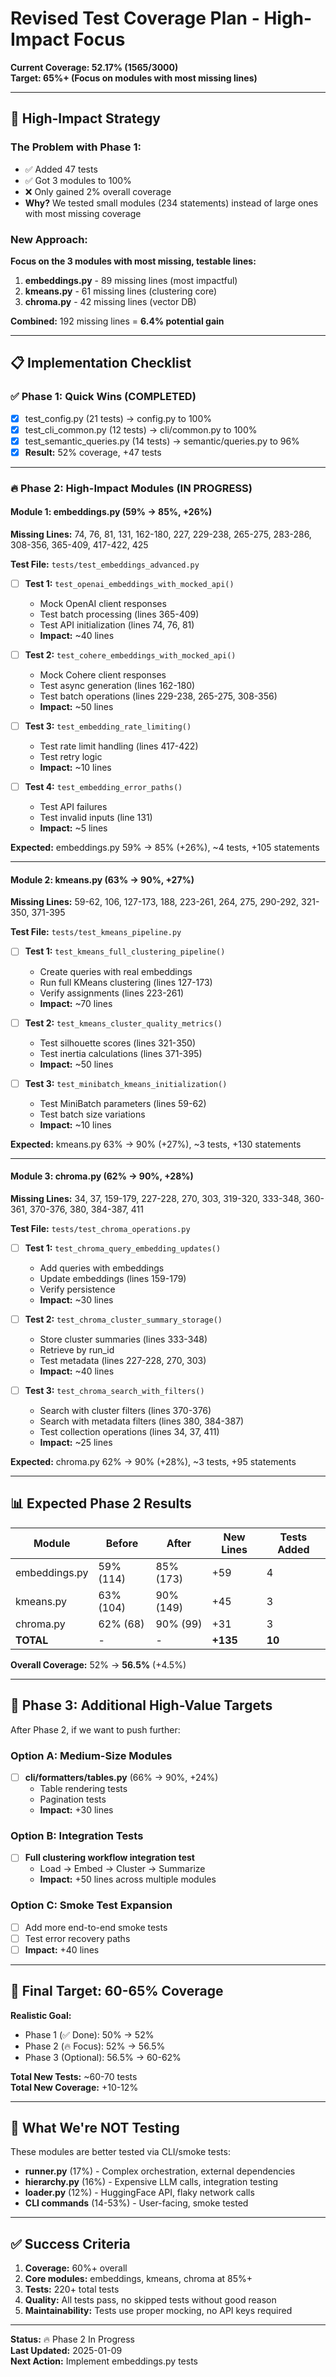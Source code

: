# Revised Test Coverage Plan - High-Impact Focus

**Current Coverage: 52.17% (1565/3000)**  
**Target: 65%+ (Focus on modules with most missing lines)**

---

## 🎯 High-Impact Strategy

### The Problem with Phase 1:
- ✅ Added 47 tests
- ✅ Got 3 modules to 100%
- ❌ Only gained 2% overall coverage
- **Why?** We tested small modules (234 statements) instead of large ones with most missing coverage

### New Approach:
**Focus on the 3 modules with most missing, testable lines:**

1. **embeddings.py** - 89 missing lines (most impactful)
2. **kmeans.py** - 61 missing lines (clustering core)
3. **chroma.py** - 42 missing lines (vector DB)

**Combined:** 192 missing lines = **6.4% potential gain**

---

## 📋 Implementation Checklist

### ✅ Phase 1: Quick Wins (COMPLETED)
- [x] test_config.py (21 tests) → config.py to 100%
- [x] test_cli_common.py (12 tests) → cli/common.py to 100%
- [x] test_semantic_queries.py (14 tests) → semantic/queries.py to 96%
- [x] **Result:** 52% coverage, +47 tests

---

### 🔥 Phase 2: High-Impact Modules (IN PROGRESS)

#### Module 1: embeddings.py (59% → 85%, +26%)
**Missing Lines:** 74, 76, 81, 131, 162-180, 227, 229-238, 265-275, 283-286, 308-356, 365-409, 417-422, 425

**Test File:** `tests/test_embeddings_advanced.py`

- [ ] **Test 1:** `test_openai_embeddings_with_mocked_api()` 
  - Mock OpenAI client responses
  - Test batch processing (lines 365-409)
  - Test API initialization (lines 74, 76, 81)
  - **Impact:** ~40 lines

- [ ] **Test 2:** `test_cohere_embeddings_with_mocked_api()`
  - Mock Cohere client responses  
  - Test async generation (lines 162-180)
  - Test batch operations (lines 229-238, 265-275, 308-356)
  - **Impact:** ~50 lines

- [ ] **Test 3:** `test_embedding_rate_limiting()`
  - Test rate limit handling (lines 417-422)
  - Test retry logic
  - **Impact:** ~10 lines

- [ ] **Test 4:** `test_embedding_error_paths()`
  - Test API failures
  - Test invalid inputs (line 131)
  - **Impact:** ~5 lines

**Expected:** embeddings.py 59% → 85% (+26%), ~4 tests, +105 statements

---

#### Module 2: kmeans.py (63% → 90%, +27%)
**Missing Lines:** 59-62, 106, 127-173, 188, 223-261, 264, 275, 290-292, 321-350, 371-395

**Test File:** `tests/test_kmeans_pipeline.py`

- [ ] **Test 1:** `test_kmeans_full_clustering_pipeline()`
  - Create queries with real embeddings
  - Run full KMeans clustering (lines 127-173)
  - Verify assignments (lines 223-261)
  - **Impact:** ~70 lines

- [ ] **Test 2:** `test_kmeans_cluster_quality_metrics()`
  - Test silhouette scores (lines 321-350)
  - Test inertia calculations (lines 371-395)
  - **Impact:** ~50 lines

- [ ] **Test 3:** `test_minibatch_kmeans_initialization()`
  - Test MiniBatch parameters (lines 59-62)
  - Test batch size variations
  - **Impact:** ~10 lines

**Expected:** kmeans.py 63% → 90% (+27%), ~3 tests, +130 statements

---

#### Module 3: chroma.py (62% → 90%, +28%)
**Missing Lines:** 34, 37, 159-179, 227-228, 270, 303, 319-320, 333-348, 360-361, 370-376, 380, 384-387, 411

**Test File:** `tests/test_chroma_operations.py`

- [ ] **Test 1:** `test_chroma_query_embedding_updates()`
  - Add queries with embeddings
  - Update embeddings (lines 159-179)
  - Verify persistence
  - **Impact:** ~30 lines

- [ ] **Test 2:** `test_chroma_cluster_summary_storage()`
  - Store cluster summaries (lines 333-348)
  - Retrieve by run_id
  - Test metadata (lines 227-228, 270, 303)
  - **Impact:** ~40 lines

- [ ] **Test 3:** `test_chroma_search_with_filters()`
  - Search with cluster filters (lines 370-376)
  - Search with metadata filters (lines 380, 384-387)
  - Test collection operations (lines 34, 37, 411)
  - **Impact:** ~25 lines

**Expected:** chroma.py 62% → 90% (+28%), ~3 tests, +95 statements

---

## 📊 Expected Phase 2 Results

| Module | Before | After | New Lines | Tests Added |
|--------|--------|-------|-----------|-------------|
| embeddings.py | 59% (114) | 85% (173) | +59 | 4 |
| kmeans.py | 63% (104) | 90% (149) | +45 | 3 |
| chroma.py | 62% (68) | 90% (99) | +31 | 3 |
| **TOTAL** | - | - | **+135** | **10** |

**Overall Coverage:** 52% → **56.5%** (+4.5%)

---

## 🚀 Phase 3: Additional High-Value Targets

After Phase 2, if we want to push further:

### Option A: Medium-Size Modules
- [ ] **cli/formatters/tables.py** (66% → 90%, +24%)
  - Table rendering tests
  - Pagination tests
  - **Impact:** +30 lines

### Option B: Integration Tests
- [ ] **Full clustering workflow integration test**
  - Load → Embed → Cluster → Summarize
  - **Impact:** +50 lines across multiple modules

### Option C: Smoke Test Expansion
- [ ] Add more end-to-end smoke tests
- [ ] Test error recovery paths
- [ ] **Impact:** +40 lines

---

## 🎯 Final Target: 60-65% Coverage

**Realistic Goal:**
- Phase 1 (✅ Done): 50% → 52%
- Phase 2 (🔥 Focus): 52% → 56.5%
- Phase 3 (Optional): 56.5% → 60-62%

**Total New Tests:** ~60-70 tests  
**Total New Coverage:** +10-12%

---

## 🚫 What We're NOT Testing

These modules are better tested via CLI/smoke tests:
- **runner.py** (17%) - Complex orchestration, external dependencies
- **hierarchy.py** (16%) - Expensive LLM calls, integration testing
- **loader.py** (12%) - HuggingFace API, flaky network calls
- **CLI commands** (14-53%) - User-facing, smoke tested

---

## ✅ Success Criteria

1. **Coverage:** 60%+ overall
2. **Core modules:** embeddings, kmeans, chroma at 85%+
3. **Tests:** 220+ total tests
4. **Quality:** All tests pass, no skipped tests without good reason
5. **Maintainability:** Tests use proper mocking, no API keys required

---

**Status:** 🔥 Phase 2 In Progress  
**Last Updated:** 2025-01-09  
**Next Action:** Implement embeddings.py tests

